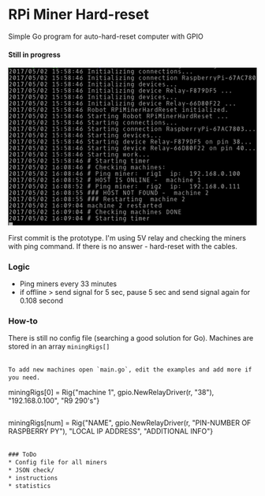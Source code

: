 # RPi Miner Hard-reset
Simple Go program for auto-hard-reset computer with GPIO
#### Still in progress
![console](screenshot.png)

First commit is the prototype. I'm using 5V relay and checking the miners with ping command. If there is no answer - hard-reset with the cables.

### Logic
 * Ping miners every 33 minutes
 * if offline > send signal for 5 sec, pause 5 sec and send signal again for 0.108 second

### How-to

There is still no config file (searching a good solution for Go). Machines are stored in an array `miningRigs[]`
```

To add new machines open `main.go`, edit the examples and add more if you need.
```
miningRigs[0] = Rig{"machine 1", gpio.NewRelayDriver(r, "38"), "192.168.0.100", "R9 290's"}
```
```
miningRigs[num] = Rig{"NAME", gpio.NewRelayDriver(r, "PIN-NUMBER OF RASPBERRY PY"), "LOCAL IP ADDRESS", "ADDITIONAL INFO"}
```

### ToDo
* Config file for all miners
* JSON check/
* instructions
* statistics
